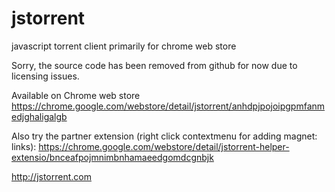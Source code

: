 jstorrent
=========

javascript torrent client primarily for chrome web store

Sorry, the source code has been removed from github for now due to licensing issues.

Available on Chrome web store
https://chrome.google.com/webstore/detail/jstorrent/anhdpjpojoipgpmfanmedjghaligalgb

Also try the partner extension (right click contextmenu for adding magnet: links):
https://chrome.google.com/webstore/detail/jstorrent-helper-extensio/bnceafpojmnimbnhamaeedgomdcgnbjk

http://jstorrent.com
